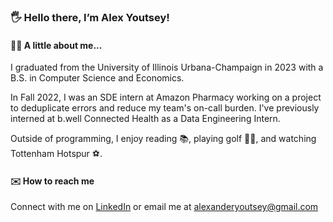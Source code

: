 ### 🖐 Hello there, I’m Alex Youtsey!

#### 👦🏻 A little about me...

I graduated from the University of Illinois Urbana-Champaign in 2023 with a B.S. in Computer Science and Economics.

In Fall 2022, I was an SDE intern at Amazon Pharmacy working on a project to deduplicate errors and reduce my team's on-call burden. 
I've previously interned at b.well Connected Health as a Data Engineering Intern.

Outside of programming, I enjoy reading 📚, playing golf 🏌️‍♂️, and watching Tottenham Hotspur ⚽️.

#### ✉️ How to reach me

Connect with me on [LinkedIn](https://www.linkedin.com/in/alexyoutsey/) or email me at alexanderyoutsey@gmail.com
